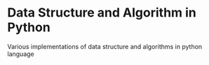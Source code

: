 # Data Structure and Algorithm in Python
 Various implementations of data structure and algorithms in python language
